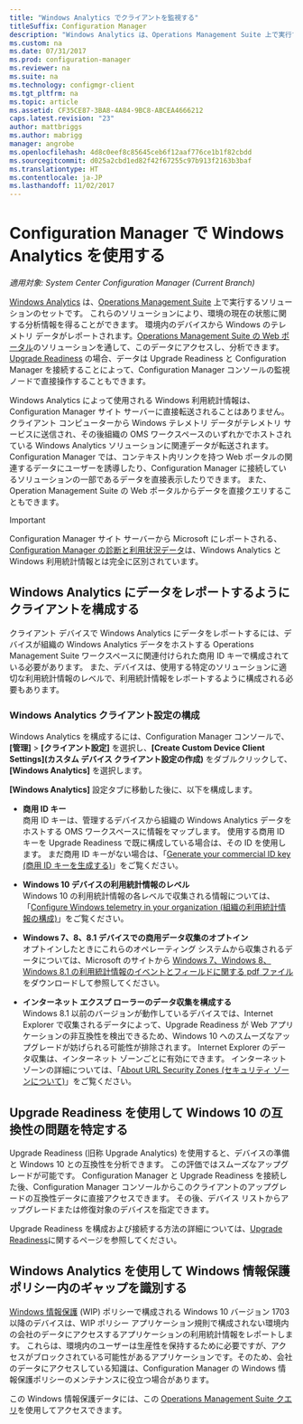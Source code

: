 ```yaml
---
title: "Windows Analytics でクライアントを監視する"
titleSuffix: Configuration Manager
description: "Windows Analytics は、Operations Management Suite 上で実行するソリューションのセットで、環境内のデバイスによってレポートされる Windows 利用統計情報を利用して、環境の現在の状態に有益な洞察を導くことができます。"
ms.custom: na
ms.date: 07/31/2017
ms.prod: configuration-manager
ms.reviewer: na
ms.suite: na
ms.technology: configmgr-client
ms.tgt_pltfrm: na
ms.topic: article
ms.assetid: CF35CE87-3BA8-4A84-9BC8-ABCEA4666212
caps.latest.revision: "23"
author: mattbriggs
ms.author: mabrigg
manager: angrobe
ms.openlocfilehash: 4d8c0eef8c85645ceb6f12aaf776ce1b1f82cbdd
ms.sourcegitcommit: d025a2cbd1ed82f42f67255c97b913f2163b3baf
ms.translationtype: HT
ms.contentlocale: ja-JP
ms.lasthandoff: 11/02/2017
---
```

# <a name="use-windows-analytics-with-configuration-manager"></a>Configuration Manager で Windows Analytics を使用する

*適用対象: System Center Configuration Manager (Current Branch)*

[Windows Analytics](https://www.microsoft.com/WindowsForBusiness/windows-analytics) は、[Operations Management Suite](/azure/operations-management-suite/operations-management-suite-overview) 上で実行するソリューションのセットです。 これらのソリューションにより、環境の現在の状態に関する分析情報を得ることができます。 環境内のデバイスから Windows のテレメトリ データがレポートされます。[Operations Management Suite の Web ポータル](https://mms.microsoft.com)のソリューションを通して、このデータにアクセスし、分析できます。 [Upgrade Readiness](/sccm/core/clients/manage/upgrade/upgrade-analytics) の場合、データは Upgrade Readiness と Configuration Manager を接続することによって、Configuration Manager コンソールの監視ノードで直接操作することもできます。

Windows Analytics によって使用される Windows 利用統計情報は、Configuration Manager サイト サーバーに直接転送されることはありません。 クライアント コンピューターから Windows テレメトリ データがテレメトリ サービスに送信され、その後組織の OMS ワークスペースのいずれかでホストされている Windows Analytics ソリューションに関連データが転送されます。 Configuration Manager では、コンテキスト内リンクを持つ Web ポータルの関連するデータにユーザーを誘導したり、Configuration Manager に接続しているソリューションの一部であるデータを直接表示したりできます。 また、Operation Management Suite の Web ポータルからデータを直接クエリすることもできます。

>[!Important]
>Configuration Manager サイト サーバーから Microsoft にレポートされる、[Configuration Manager の診断と利用状況データ](../../plan-design/diagnostics/diagnostics-and-usage-data.md)は、Windows Analytics と Windows 利用統計情報とは完全に区別されています。

## <a name="configure-clients-to-report-data-to-windows-analytics"></a>Windows Analytics にデータをレポートするようにクライアントを構成する

クライアント デバイスで Windows Analytics にデータをレポートするには、デバイスが組織の Windows Analytics データをホストする Operations Management Suite ワークスペースに関連付けられた商用 ID キーで構成されている必要があります。 また、デバイスは、使用する特定のソリューションに適切な利用統計情報のレベルで、利用統計情報をレポートするように構成される必要もあります。 

### <a name="configure-windows-analytics-client-settings"></a>Windows Analytics クライアント設定の構成
Windows Analytics を構成するには、Configuration Manager コンソールで、**[管理]** > **[クライアント設定]** を選択し、**[Create Custom Device Client Settings]\(カスタム デバイス クライアント設定の作成\)** をダブルクリックして、**[Windows Analytics]** を選択します。  

**[Windows Analytics]** 設定タブに移動した後に、以下を構成します。
  -  **商用 ID キー**  
商用 ID キーは、管理するデバイスから組織の Windows Analytics データをホストする OMS ワークスペースに情報をマップします。 使用する商用 ID キーを Upgrade Readiness で既に構成している場合は、その ID を使用します。 まだ商用 ID キーがない場合は、「[Generate your commercial ID key (商用 ID キーを生成する)]( https://technet.microsoft.com/itpro/windows/deploy/upgrade-readiness-get-started#generate-your-commercial-id-key)」をご覧ください。

  -  **Windows 10 デバイスの利用統計情報のレベル**   
Windows 10 の利用統計情報の各レベルで収集される情報については、「[Configure Windows telemetry in your organization (組織の利用統計情報の構成)](https://technet.microsoft.com/itpro/windows/manage/configure-windows-telemetry-in-your-organization#telemetry-levels)」をご覧ください。

  -  **Windows 7、8、8.1 デバイスでの商用データ収集のオプトイン**   
オプトインしたときにこれらのオペレーティング システムから収集されるデータについては、Microsoft のサイトから [Windows 7、Windows 8、Windows 8.1 の利用統計情報のイベントとフィールドに関する pdf ファイル](https://go.microsoft.com/fwlink/?LinkID=822965)をダウンロードして参照してください。

  -  **インターネット エクスプ ローラーのデータ収集を構成する**  
Windows 8.1 以前のバージョンが動作しているデバイスでは、Internet Explorer で収集されるデータによって、Upgrade Readiness が Web アプリケーションの非互換性を検出できるため、Windows 10 へのスムーズなアップグレードが妨げられる可能性が排除されます。 Internet Explorer のデータ収集は、インターネット ゾーンごとに有効にできます。 インターネット ゾーンの詳細については、「[About URL Security Zones (セキュリティ ゾーンについて)](https://msdn.microsoft.com/library/ms537183(v=vs.85).aspx)」をご覧ください。

## <a name="use-upgrade-readiness-to-identify-windows-10-compatibility-issues"></a>Upgrade Readiness を使用して Windows 10 の互換性の問題を特定する

Upgrade Readiness (旧称 Upgrade Analytics) を使用すると、デバイスの準備と Windows 10 との互換性を分析できます。 この評価ではスムーズなアップグレードが可能です。 Configuration Manager と Upgrade Readiness を接続した後、Configuration Manager コンソールからこのクライアントのアップグレードの互換性データに直接アクセスできます。 その後、デバイス リストからアップグレードまたは修復対象のデバイスを指定できます。

Upgrade Readiness を構成および接続する方法の詳細については、[Upgrade Readiness](../../clients/manage/upgrade/upgrade-analytics.md)に関するページを参照してください。

## <a name="use-windows-analytics-to-identify-gaps-in-windows-information-protection-policies"></a>Windows Analytics を使用して Windows 情報保護ポリシー内のギャップを識別する

[Windows 情報保護](https://docs.microsoft.com/en-us/windows/threat-protection/windows-information-protection/protect-enterprise-data-using-wip) (WIP) ポリシーで構成される Windows 10 バージョン 1703 以降のデバイスは、WIP ポリシー アプリケーション規則で構成されない環境内の会社のデータにアクセスするアプリケーションの利用統計情報をレポートします。 これらは、環境内のユーザーは生産性を保持するために必要ですが、アクセスがブロックされている可能性があるアプリケーションです。そのため、会社のデータにアクセスしている知識は、Configuration Manager の Windows 情報保護ポリシーのメンテナンスに役立つ場合があります。 

この Windows 情報保護データには、この [Operations Management Suite クエリ](https://go.microsoft.com/fwlink/?linkid=849952)を使用してアクセスできます。